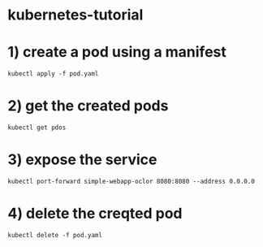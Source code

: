 # kubernetes-tutorial
  # 1) create a pod using a manifest 
    kubectl apply -f pod.yaml
  # 2) get the created pods
    kubectl get pdos
  # 3) expose the service
    kubectl port-forward simple-webapp-oclor 8080:8080 --address 0.0.0.0
  # 4) delete the creqted pod
    kubectl delete -f pod.yaml
